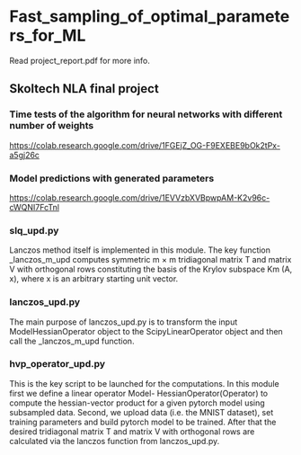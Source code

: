 # Fast_sampling_of_optimal_parameters_for_ML
Read project_report.pdf for more info.

## Skoltech NLA final project

### Time tests of the algorithm for neural networks with different number of weights
https://colab.research.google.com/drive/1FGEjZ_OG-F9EXEBE9bOk2tPx-a5gj26c

### Model predictions with generated parameters
https://colab.research.google.com/drive/1EVVzbXVBpwpAM-K2v96c-cWQNI7FcTnl

### slq_upd.py
Lanczos method itself is implemented in this module. The key function _lanczos_m_upd computes symmetric m × m tridiagonal matrix T and matrix V with orthogonal rows constituting the basis of the Krylov subspace Km (A, x), where x is an arbitrary starting unit vector.

### lanczos_upd.py
The main purpose of lanczos_upd.py is to transform the input ModelHessianOperator object to the ScipyLinearOperator object and then call the _lanczos_m_upd function.

### hvp_operator_upd.py
This is the key script to be launched for the computations. In this module first we define a linear operator Model- HessianOperator(Operator) to compute the hessian-vector product for a given pytorch model using subsampled data. Second, we upload data (i.e. the MNIST dataset), set training parameters and build pytorch model to be trained. After that the desired tridiagonal matrix T and matrix V with orthogonal rows are calculated via the lanczos function from lanczos_upd.py.
